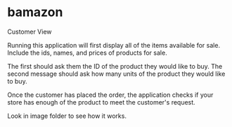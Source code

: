 # bamazon

Customer View


Running this application will first display all of the items available for sale. Include the ids, names, and prices of products for sale.

The first should ask them the ID of the product they would like to buy.
The second message should ask how many units of the product they would like to buy.

Once the customer has placed the order, the application checks if your store has enough of the product to meet the customer's request.

Look in image folder to see how it works.